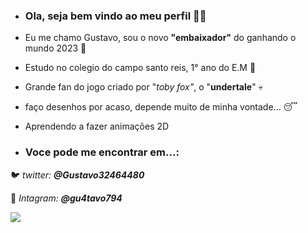 - ### **Ola, seja bem vindo ao meu perfil** 🙋‍♂️

- Eu me chamo Gustavo, sou o novo **"embaixador"** do ganhando o mundo 2023 🎉
- Estudo no colegio do campo santo reis, 1° ano do E.M 📓
- Grande fan do jogo criado por "_toby fox"_, o "**undertale**" 💀
- faço desenhos por acaso, depende muito de minha vontade... 😴
- Aprendendo a fazer animações 2D



- ### Voce pode me encontrar em...:
 🐦 *twitter: **@Gustavo32464480***
  
 📸 *Intagram: **@gu4tavo794***




 ![](https://media.tenor.com/iGm84gLyhL4AAAAC/sans-default-dance-undertale-dance.gif)
